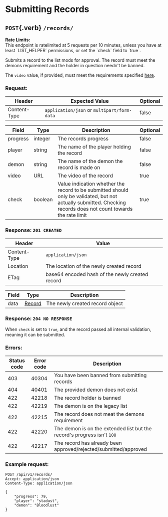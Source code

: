 <div class='panel fade js-scroll-anim' data-anim='fade'>

# Submitting Records

## `POST`{.verb} `/records/`

<div class='info-yellow'>
<b>Rate Limits:</b><br>
This endpoint is ratelimited at 5 requests per 10 minutes, unless you have at least `LIST_HELPER` permissions, or set the `check` field to `true`.

</div>

Submits a record to the list mods for approval. The record must meet the demons requirement and the holder in question needn't be banned.

The `video` value, if provided, must meet the requirements specified [here](/documentation/#video).

### Request:

| Header       | Expected Value                              | Optional |
| ------------ | ------------------------------------------- | -------- |
| Content-Type | `application/json` or `multipart/form-data` | false    |

| Field    | Type    | Description                                                                                                                                                      | Optional |
| -------- | ------- | ---------------------------------------------------------------------------------------------------------------------------------------------------------------- | -------- |
| progress | integer | The records progress                                                                                                                                             | false    |
| player   | string  | The name of the player holding the record                                                                                                                        | false    |
| demon    | string  | The name of the demon the record is made on                                                                                                                      | false    |
| video    | URL     | The video of the record                                                                                                                                          | true     |
| check    | boolean | Value indication whether the record to be submitted should only be validated, but not actually submitted. Checking records does not count towards the rate limit | true     |

### Response: `201 CREATED`

| Header       | Value                                           |
| ------------ | ----------------------------------------------- |
| Content-Type | `application/json`                              |
| Location     | The location of the newly created record        |
| ETag         | base64 encoded hash of the newly created record |

| Field | Type                                     | Description                     |
| ----- | ---------------------------------------- | ------------------------------- |
| data  | [Record](/documentation/objects/#record) | The newly created record object |

### Response: `204 NO RESPONSE`

When `check` is set to `true`, and the record passed all internal validation, meaning it can be submitted.

### Errors:

| Status code | Error code | Description                                                             |
| ----------- | ---------- | ----------------------------------------------------------------------- |
| 403         | 40304      | You have been banned from submitting records                            |
| 404         | 40401      | The provided demon does not exist                                       |
| 422         | 42218      | The record holder is banned                                             |
| 422         | 42219      | The demon is on the legacy list                                         |
| 422         | 42215      | The record does not meat the demons requirement                         |
| 422         | 42220      | The demon is on the extended list but the record's progress isn't `100` |
| 422         | 42217      | The record has already been approved/rejected/submitted/approved        |

### Example request:

```http
POST /api/v1/records/
Accept: application/json
Content-Type: application/json

{
    "progress": 79,
    "player": "stadust",
    "demon": "Bloodlust"
}
```

</div>

